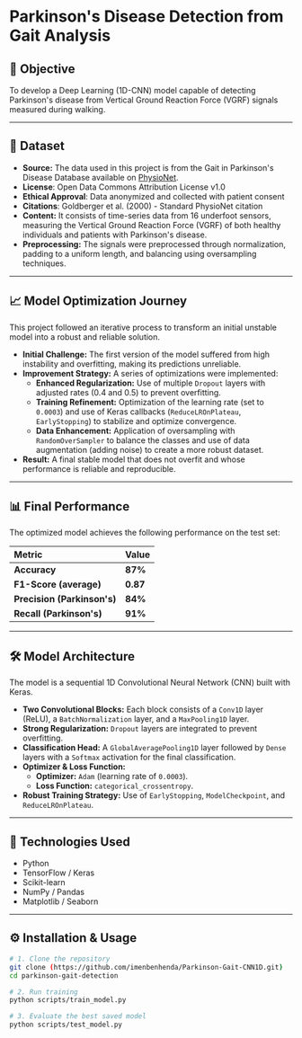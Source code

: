 # Parkinson's Disease Detection from Gait Analysis

## 🎯 Objective
To develop a Deep Learning (1D-CNN) model capable of detecting Parkinson's disease from Vertical Ground Reaction Force (VGRF) signals measured during walking.

---

## 💾 Dataset
* **Source:** The data used in this project is from the Gait in Parkinson's Disease Database available on [PhysioNet](https://physionet.org/content/gaitpdb/1.0.0/).
* **License**: Open Data Commons Attribution License v1.0  
* **Ethical Approval**: Data anonymized and collected with patient consent  
* **Citations**: Goldberger et al. (2000) - Standard PhysioNet citation
* **Content:** It consists of time-series data from 16 underfoot sensors, measuring the Vertical Ground Reaction Force (VGRF) of both healthy individuals and patients with Parkinson's disease.
* **Preprocessing:** The signals were preprocessed through normalization, padding to a uniform length, and balancing using oversampling techniques.

---

## 📈 Model Optimization Journey
This project followed an iterative process to transform an initial unstable model into a robust and reliable solution.

* **Initial Challenge:** The first version of the model suffered from high instability and overfitting, making its predictions unreliable.
* **Improvement Strategy:** A series of optimizations were implemented:
    * **Enhanced Regularization:** Use of multiple `Dropout` layers with adjusted rates (0.4 and 0.5) to prevent overfitting.
    * **Training Refinement:** Optimization of the learning rate (set to `0.0003`) and use of Keras callbacks (`ReduceLROnPlateau`, `EarlyStopping`) to stabilize and optimize convergence.
    * **Data Enhancement:** Application of oversampling with `RandomOverSampler` to balance the classes and use of data augmentation (adding noise) to create a more robust dataset.
* **Result:** A final stable model that does not overfit and whose performance is reliable and reproducible.

---

## 📊 Final Performance
The optimized model achieves the following performance on the test set:

| Metric                 | Value   |
| :--------------------- | :------ |
| **Accuracy** | **87%** |
| **F1-Score (average)** | **0.87**|
| **Precision (Parkinson's)** | **84%** |
| **Recall (Parkinson's)** | **91%** |

---

## 🛠️ Model Architecture
The model is a sequential 1D Convolutional Neural Network (CNN) built with Keras.

* **Two Convolutional Blocks:** Each block consists of a `Conv1D` layer (ReLU), a `BatchNormalization` layer, and a `MaxPooling1D` layer.
* **Strong Regularization:** `Dropout` layers are integrated to prevent overfitting.
* **Classification Head:** A `GlobalAveragePooling1D` layer followed by `Dense` layers with a `Softmax` activation for the final classification.
* **Optimizer & Loss Function:**
    * **Optimizer:** `Adam` (learning rate of `0.0003`).
    * **Loss Function:** `categorical_crossentropy`.
* **Robust Training Strategy:** Use of `EarlyStopping`, `ModelCheckpoint`, and `ReduceLROnPlateau`.

---

## 🚀 Technologies Used
* Python
* TensorFlow / Keras
* Scikit-learn
* NumPy / Pandas
* Matplotlib / Seaborn

---

## ⚙️ Installation & Usage
```bash
# 1. Clone the repository
git clone (https://github.com/imenbenhenda/Parkinson-Gait-CNN1D.git)
cd parkinson-gait-detection

# 2. Run training 
python scripts/train_model.py

# 3. Evaluate the best saved model
python scripts/test_model.py
